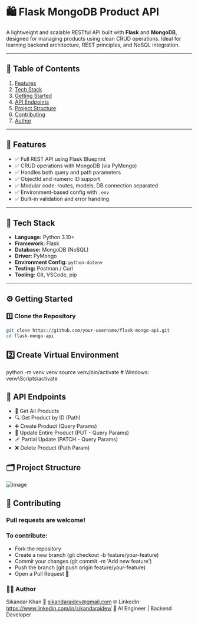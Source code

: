 # 🛍️ Flask MongoDB Product API

A lightweight and scalable RESTful API built with **Flask** and **MongoDB**, designed for managing products using clean CRUD operations. Ideal for learning backend architecture, REST principles, and NoSQL integration.

---

## 📌 Table of Contents

1. [Features](#-features)
2. [Tech Stack](#-tech-stack)
3. [Getting Started](#-getting-started)
4. [API Endpoints](#-api-endpoints)
5. [Project Structure](#-project-structure)
6. [Contributing](#-contributing)
7. [Author](#-author)

---

## 🚀 Features

- ✅ Full REST API using Flask Blueprint
- ✅ CRUD operations with MongoDB (via PyMongo)
- ✅ Handles both query and path parameters
- ✅ ObjectId and numeric ID support
- ✅ Modular code: routes, models, DB connection separated
- ✅ Environment-based config with `.env`
- ✅ Built-in validation and error handling

---

## 🧰 Tech Stack

- **Language:** Python 3.10+
- **Framework:** Flask
- **Database:** MongoDB (NoSQL)
- **Driver:** PyMongo
- **Environment Config:** `python-dotenv`
- **Testing:** Postman / Curl
- **Tooling:** Git, VSCode, pip

---

## ⚙️ Getting Started

### 1️⃣ Clone the Repository
```bash
git clone https://github.com/your-username/flask-mongo-api.git
cd flask-mongo-api
```

## 2️⃣ Create Virtual Environment

python -m venv venv
source venv/bin/activate  # Windows: venv\Scripts\activate


## 🔗 API Endpoints

- 📄 Get All Products
- 🔍 Get Product by ID (Path)
- ➕ Create Product (Query Params)
- 🔁 Update Entire Product (PUT - Query Params)
- 🩹 Partial Update (PATCH - Query Params)
- ❌ Delete Product (Path Param)


## 🗂 Project Structure

![image](https://github.com/user-attachments/assets/53153400-86e8-4837-9e29-6e59ac707b7a)


## 🤝 Contributing
### Pull requests are welcome!
### To contribute:

- Fork the repository
- Create a new branch (git checkout -b feature/your-feature)
- Commit your changes (git commit -m 'Add new feature')
- Push the branch (git push origin feature/your-feature)
- Open a Pull Request 🚀


### 👨‍💻 Author
Sikandar Khan
📧 sikandaraidev@gmail.com
🌐 LinkedIn: https://www.linkedin.com/in/sikandaraidev/
💼 AI Engineer | Backend Developer
